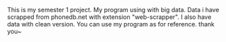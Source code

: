 This is my semester 1 project.
My program using with big data. 
Data i have scrapped from phonedb.net with extension "web-scrapper". I also have data with clean version.
You can use my program as for reference.
thank you~
